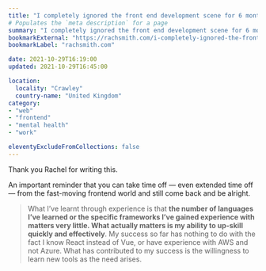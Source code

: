 ```yaml
---
title: "I completely ignored the front end development scene for 6 months. It was fine &rarr; Rachel Smith"
# Populates the `meta description` for a page
summary: "I completely ignored the front end development scene for 6 months. It was fine."
bookmarkExternal: "https://rachsmith.com/i-completely-ignored-the-front-end-development-scene-for-6-months-it-was-fine/"
bookmarkLabel: "rachsmith.com"

date: 2021-10-29T16:19:00
updated: 2021-10-29T16:45:00

location:
  locality: "Crawley"
  country-name: "United Kingdom"
category:
- "web"
- "frontend"
- "mental health"
- "work"

eleventyExcludeFromCollections: false
---
```


Thank you Rachel for writing this.

An important reminder that you can take time off &mdash; even extended time off &mdash; from the fast-moving frontend world and still come back and be alright.

> What I’ve learnt through experience is that **the number of languages I’ve learned or the specific frameworks I’ve gained experience with matters very little. What actually matters is my ability to up-skill quickly and effectively**. My success so far has nothing to do with the fact I know React instead of Vue, or have experience with AWS and not Azure. What has contributed to my success is the willingness to learn new tools as the need arises.
